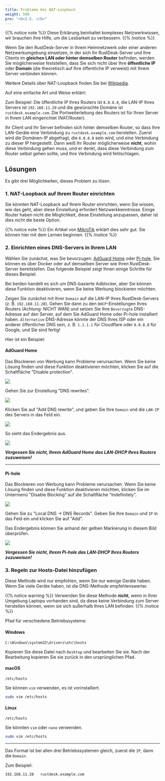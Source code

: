 ```yaml
---
title: Probleme bei NAT-Loopback
weight: 500
pre: "<b>2.5. </b>"
---
```


{{% notice note %}}
Diese Erklärung beinhaltet komplexes Netzwerkwissen, wir brauchen Ihre Hilfe, um die Lesbarkeit zu verbessern.
{{% /notice %}}

Wenn Sie den RustDesk-Server in Ihrem Heimnetzwerk oder einer anderen Netzwerkumgebung einsetzen, in der sich Ihr RustDesk-Server und Ihre Clients im **gleichen LAN oder hinter demselben Router** befinden, werden Sie möglicherweise feststellen, dass Sie sich nicht über Ihre **öffentliche IP** oder **Domain** (die theoretisch auf Ihre öffentliche IP verweist) mit Ihrem Server verbinden können.

Weitere Details über NAT-Loopback finden Sie bei [Wikipedia](https://de.m.wikipedia.org/wiki/Netzwerkadressübersetzung).

Auf eine einfache Art und Weise erklärt:

Zum Beispiel: Die öffentliche IP Ihres Routers ist `8.8.8.8`, die LAN-IP Ihres Servers ist `192.168.11.20` und die gewünschte Domäne ist `rustdesk.example.com`. Die Portweiterleitung des Routers ist für Ihren Server in Ihrem LAN eingerichtet (NAT/Router).

Ihr Client und Ihr Server befinden sich hinter demselben Router, so dass Ihre LAN-Geräte eine Verbindung zu `rustdesk.example.com` herstellen. Zuerst wird die Domänen-IP abgefragt, die `8.8.8.8` sein wird, und eine Verbindung zu dieser IP hergestellt. Dann weiß Ihr Router möglicherweise **nicht**, wohin diese Verbindung gehen muss, und er denkt, dass diese Verbindung zum Router selbst gehen sollte, und Ihre Verbindung wird fehlschlagen.

## Lösungen
Es gibt drei Möglichkeiten, dieses Problem zu lösen.

### 1. NAT-Loopback auf Ihrem Router einrichten
Sie könnten NAT-Loopback auf Ihrem Router einrichten, wenn Sie wissen, wie das geht, aber diese Einstellung erfordert Netzwerkkenntnisse. Einige Router haben nicht die Möglichkeit, diese Einstellung anzupassen, daher ist dies nicht die beste Option.

{{% notice note %}}
Ein Artikel von [MikroTik](https://help.mikrotik.com/docs/display/ROS/NAT#NAT-HairpinNAT) erklärt dies sehr gut. Sie können hier mit dem Lernen beginnen.
{{% /notice %}}

### 2. Einrichten eines DNS-Servers in Ihrem LAN
Wählen Sie zunächst, was Sie bevorzugen: [AdGuard Home](https://github.com/AdguardTeam/AdGuardHome/wiki/Docker) oder [Pi-hole](https://github.com/pi-hole/docker-pi-hole). Sie können es über Docker oder auf demselben Server wie Ihren RustDesk-Server bereitstellen. Das folgende Beispiel zeigt Ihnen einige Schritte für dieses Beispiel.

Bei beiden handelt es sich um DNS-basierte Adblocker, aber Sie können diese Funktion deaktivieren, wenn Sie keine Werbung blockieren möchten.

Zeigen Sie zunächst mit Ihrer `Domain` auf die LAN-IP Ihres RustDesk-Servers (z. B. `192.168.11.20`). Gehen Sie dann zu den `DHCP`-Einstellungen Ihres Routers (Achtung: NICHT WAN) und setzen Sie Ihre `Bevorzugte` DNS-Adresse auf den Server, auf dem Sie AdGuard Home oder Pi-hole installiert haben. `Alternative` DNS-Adresse könnte der DNS Ihres ISP oder ein anderer öffentlicher DNS sein, z. B. `1.1.1.1` für Cloudflare oder `8.8.8.8` für Google, und Sie sind fertig!

Hier ist ein Beispiel:
#### AdGuard Home
Das Blockieren von Werbung kann Probleme verursachen. Wenn Sie keine Lösung finden und diese Funktion deaktivieren möchten, klicken Sie auf die Schaltfläche "Disable protection".

![](images/adguard_home_disable_protection.png)
<br>

Gehen Sie zur Einstellung "DNS rewrites".

![](images/adguard_home_click_dns_rewrites.png)
<br>

Klicken Sie auf "Add DNS rewrite", und geben Sie Ihre `Domain` und die `LAN-IP` des Servers in das Feld ein.

![](images/adguard_home_dns_rewrite_dialog.png)

So sieht das Endergebnis aus.

![](images/adguard_home_dns_rewrite_final_result.png)

***Vergessen Sie nicht, Ihrem AdGuard Home das LAN-DHCP Ihres Routers zuzuweisen!***
<hr>

#### Pi-hole
Das Blockieren von Werbung kann Probleme verursachen. Wenn Sie keine Lösung finden und diese Funktion deaktivieren möchten, klicken Sie im Untermenü "Disable Blocking" auf die Schaltfläche "Indefinitely".

![](images/pi_hole_disable_blocking.png)

Gehen Sie zu "Local DNS → DNS Records".
Geben Sie Ihre `Domain` und `IP` in das Feld ein und klicken Sie auf "Add".

Das Endergebnis können Sie anhand der gelben Markierung in diesem Bild überprüfen.

![](images/pi_hole_local_dns_dns_records.png)

***Vergessen Sie nicht, Ihrem Pi-hole das LAN-DHCP Ihres Routers zuzuweisen!***

### 3. Regeln zur Hosts-Datei hinzufügen
Diese Methode wird nur empfohlen, wenn Sie nur wenige Geräte haben. Wenn Sie viele Geräte haben, ist die DNS-Methode empfehlenswerter.

{{% notice warning %}}
Verwenden Sie diese Methode **nicht**, wenn in Ihrer Umgebung Laptops vorhanden sind, da diese keine Verbindung zum Server herstellen können, wenn sie sich außerhalb Ihres LAN befinden.
{{% /notice %}}

Pfad für verschiedene Betriebssysteme:

#### Windows
```text
C:\Windows\system32\drivers\etc\hosts
```
Kopieren Sie diese Datei nach `Desktop` und bearbeiten Sie sie. Nach der Bearbeitung kopieren Sie sie zurück in den ursprünglichen Pfad.

#### macOS
```text
/etc/hosts
```
Sie können `vim` verwenden, es ist vorinstalliert.
```sh
sudo vim /etc/hosts
```

#### Linux
```text
/etc/hosts
```
Sie könnten `vim` oder `nano` verwenden.
```sh
sudo vim /etc/hosts
```

<hr>

Das Format ist bei allen drei Betriebssystemen gleich, zuerst die `IP`, dann die `Domain`.

Zum Beispiel:
```text
192.168.11.20   rustdesk.example.com
```
